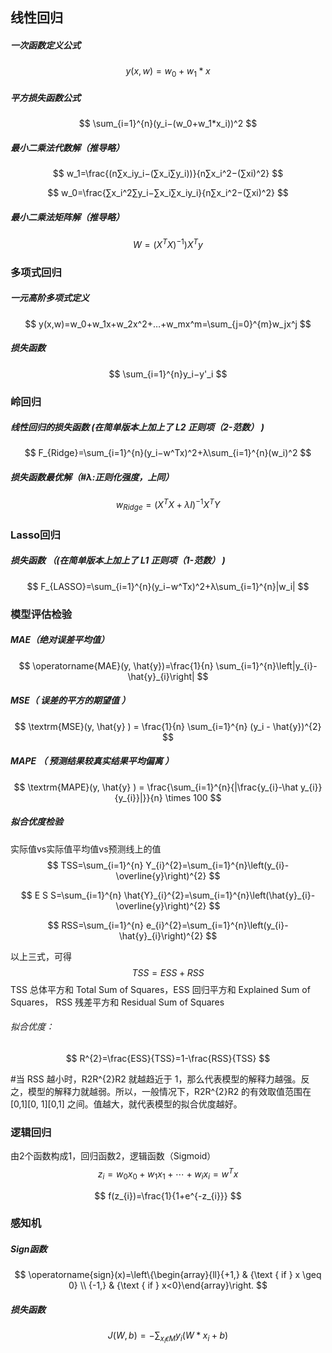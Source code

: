 ## 线性回归

##### 一次函数定义公式

$$
y(x,w)=w_0+w_1*x
$$

##### 平方损失函数公式

$$
\sum_{i=1}^{n}(y_i−(w_0+w_1*x_i))^2
$$

##### 最小二乘法代数解（推导略）

$$
w_1=\frac{(n∑x_iy_i−(∑x_i∑y_i))}{n∑x_i^2−(∑xi)^2}
$$

$$
w_0=\frac{∑x_i^2∑y_i−∑x_i∑x_iy_i}{n∑x_i^2−(∑xi)^2}
$$

##### 最小二乘法矩阵解（推导略）

$$
W=(X^TX)^{-1})X^Ty
$$

### 多项式回归

##### 一元高阶多项式定义

$$
y(x,w)=w_0+w_1x+w_2x^2+…+w_mx^m=\sum_{j=0}^{m}w_jx^j
$$

##### 损失函数

$$
\sum_{i=1}^{n}y_i−y'_i
$$

### 岭回归

##### 线性回归的损失函数   (在简单版本上加上了 L2 正则项（2-范数） )

$$
F_{Ridge}=\sum_{i=1}^{n}(y_i−w^Tx)^2+λ\sum_{i=1}^{n}(w_i)^2
$$

##### 损失函数最优解（#λ:正则化强度，上同）

$$
w_{Ridge}=(X^TX+λI)^{−1}X^TY
$$

### Lasso回归

##### 损失函数 （(在简单版本上加上了 L1 正则项（1-范数） )

$$
F_{LASSO}=\sum_{i=1}^{n}(y_i−w^Tx)^2+λ\sum_{i=1}^{n}|w_i|
$$

### 模型评估检验

##### MAE（绝对误差平均值）

$$
\operatorname{MAE}(y, \hat{y})=\frac{1}{n} \sum_{i=1}^{n}\left|y_{i}-\hat{y}_{i}\right|
$$

##### MSE（ 误差的平方的期望值 ）

$$
\textrm{MSE}(y, \hat{y} ) = \frac{1}{n} \sum_{i=1}^{n} (y_i - \hat{y})^{2}
$$

##### MAPE （ 预测结果较真实结果平均偏离 ）

$$
\textrm{MAPE}(y, \hat{y} ) = \frac{\sum_{i=1}^{n}{|\frac{y_{i}-\hat y_{i}}{y_{i}}|}}{n} \times 100
$$



##### 拟合优度检验

实际值vs实际值平均值vs预测线上的值
$$
TSS=\sum_{i=1}^{n} Y_{i}^{2}=\sum_{i=1}^{n}\left(y_{i}-\overline{y}\right)^{2}
$$

$$
E S S=\sum_{i=1}^{n} \hat{Y}_{i}^{2}=\sum_{i=1}^{n}\left(\hat{y}_{i}-\overline{y}\right)^{2}
$$

$$
RSS=\sum_{i=1}^{n} e_{i}^{2}=\sum_{i=1}^{n}\left(y_{i}-\hat{y}_{i}\right)^{2}
$$

以上三式，可得
$$
TSS=ESS+RSS
$$
 TSS 总体平方和 Total Sum of Squares，ESS 回归平方和 Explained Sum of Squares， RSS 残差平方和 Residual Sum of Squares 

###### 拟合优度：

$$
R^{2}=\frac{ESS}{TSS}=1-\frac{RSS}{TSS}
$$

#当 RSS 越小时，R2R^{2}R2 就越趋近于 1，那么代表模型的解释力越强。反之，模型的解释力就越弱。所以，一般情况下，R2R^{2}R2 的有效取值范围在 [0,1][0, 1][0,1] 之间。值越大，就代表模型的拟合优度越好。 

### 逻辑回归

由2个函数构成1，回归函数2，逻辑函数（Sigmoid）
$$
z_{i} = {w_0}{x_0} + {w_1}{x_1} + \cdots + {w_i}{x_i} = {w^T}x
$$

$$
f(z_{i})=\frac{1}{1+e^{-z_{i}}}
$$



### 感知机

##### Sign函数

$$
\operatorname{sign}(x)=\left\{\begin{array}{ll}{+1,} & {\text { if } x \geq 0} \\ {-1,} & {\text { if }  x<0}\end{array}\right.
$$

##### 损失函数

$$
J(W,b) = - \sum_{x_i\epsilon M} y_i(W*x_{i}+b)
$$